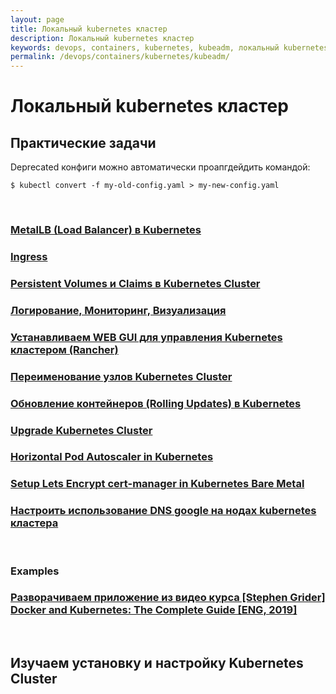 ```yaml
---
layout: page
title: Локальный kubernetes кластер
description: Локальный kubernetes кластер
keywords: devops, containers, kubernetes, kubeadm, локальный kubernetes кластер
permalink: /devops/containers/kubernetes/kubeadm/
---
```


# Локальный kubernetes кластер

## Практические задачи

Deprecated конфиги можно автоматически проапгдейдить командой:

    $ kubectl convert -f my-old-config.yaml > my-new-config.yaml

<br/>

### [MetalLB (Load Balancer) в Kubernetes](/devops/containers/kubernetes/kubeadm/metal-lb/)

### [Ingress](/devops/containers/kubernetes/kubeadm/ingress/)

### [Persistent Volumes и Claims в Kubernetes Cluster](/devops/containers/kubernetes/kubeadm/persistence/)

### [Логирование, Мониторинг, Визуализация](/devops/containers/kubernetes/monitoring/)

### [Устанавливаем WEB GUI для управления Kubernetes кластером (Rancher)](/devops/containers/kubernetes/kubeadm/gui/rancher/)

### [Переименование узлов Kubernetes Cluster](/devops/containers/kubernetes/kubeadm/renaming-kubernetes-nodes/)

### [Обновление контейнеров (Rolling Updates) в Kubernetes](/devops/containers/kubernetes/kubeadm/rolling-updates/)

### [Upgrade Kubernetes Cluster](/devops/containers/kubernetes/kubeadm/upgrade-kubernetes-cluster/)

### [Horizontal Pod Autoscaler in Kubernetes](/devops/containers/kubernetes/kubeadm/horizontal-pod-autoscaler/)

### [Setup Lets Encrypt cert-manager in Kubernetes Bare Metal](/devops/containers/kubernetes/kubeadm/lets-encrypt/)

### [Настроить использование DNS google на нодах kubernetes кластера](/devops/containers/kubernetes/kubeadm/dns/)

<br/>

### Examples

### [Разворачиваем приложение из видео курса [Stephen Grider] Docker and Kubernetes: The Complete Guide [ENG, 2019]](/devops/containers/kubernetes/kubeadm/grider-multi-pod-app/)

<br/>

## Изучаем установку и настройку Kubernetes Cluster

